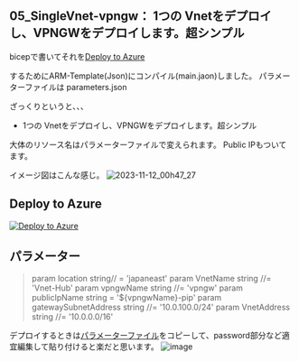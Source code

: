 ## 05_SingleVnet-vpngw： 1つの Vnetをデプロイし、VPNGWをデプロイします。超シンプル
 
bicepで書いてそれを[Deploy to Azure](https://portal.azure.com/#create/Microsoft.Template/uri/https%3A%2F%2Fraw.githubusercontent.com%2Faktsmm%2FIac%2Fmain%2F04_HUb-Spoke-Onp%2Fmain.json) 


するためにARM-Template(Json)にコンパイル(main.jaon)しました。
パラメーターファイルは parameters.json

ざっくりというと、、、
+ 1つの Vnetをデプロイし、VPNGWをデプロイします。超シンプル

大体のリソース名はパラメーターファイルで変えられます。
Public IPもついてます。

イメージ図はこんな感じ。
![2023-11-12_00h47_27](https://github.com/aktsmm/Iac/assets/71251920/947fadac-2e3a-4821-bedd-600e0b7927d8)

## Deploy to Azure
[![Deploy to Azure](https://aka.ms/deploytoazurebutton)](https://portal.azure.com/#create/Microsoft.Template/uri/https%3A%2F%2Fraw.githubusercontent.com%2Faktsmm%2FIac%2Fmain%2F04_HUb-Spoke-Onp%2Fmain.json) 


## パラメーター
>param location string// = 'japaneast'
param VnetName string //= 'Vnet-Hub'
param vpngwName string //= 'vpngw'
param publicIpName string = '${vpngwName}-pip'
param gatewaySubnetAddress string //= '10.0.100.0/24'
param VnetAddress string //= '10.0.0.0/16'

デプロイするときは[パラメーターファイル](https://github.com/aktsmm/Iac/blob/main/04_HUb-Spoke-Onp/parameters.json)をコピーして、password部分など適宜編集して貼り付けると楽だと思います。
![image](https://github.com/aktsmm/Iac/assets/71251920/9b03ffce-273d-42ee-bb2d-f552eace5d36)


